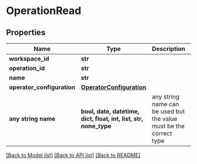 # OperationRead


## Properties
Name | Type | Description | Notes
------------ | ------------- | ------------- | -------------
**workspace_id** | **str** |  | 
**operation_id** | **str** |  | 
**name** | **str** |  | 
**operator_configuration** | [**OperatorConfiguration**](OperatorConfiguration.md) |  | 
**any string name** | **bool, date, datetime, dict, float, int, list, str, none_type** | any string name can be used but the value must be the correct type | [optional]

[[Back to Model list]](../README.md#documentation-for-models) [[Back to API list]](../README.md#documentation-for-api-endpoints) [[Back to README]](../README.md)


